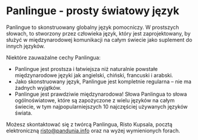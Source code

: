 # Panlingue - prosty światowy język

Panlingue to skonstruowany globalny język pomocniczy.
W prostszych słowach, to stworzony przez człowieka język, który jest zaprojektowany, by służyć w międzynarodowej komunikacji na całym świecie jako suplement do innych języków.

Niektóre zauważalne cechy Panlingua:

- Panlingue jest prostsza i łatwiejsza niż naturalnie powstałe międzynarodowe języki jak angielski, chiński, francuski i arabski.
- Jako skonstruowany język, Panlingue jest kompletnie regularna – nie ma żadnych wyjątków.
- Panlingue jest prawdziwie międzynarodowa! Słowa Panlingua to słowa ogólnoświatowe, które są zapożyczone z wielu języków na całym świecie, w tym najpopularniejszych 10 najczęściej używanych języków świata.

Możesz skontaktować się z twórcą Panlingua, Risto Kupsala, pocztą elektroniczną [risto@pandunia.info](mailto:risto@pandunia.info) oraz na wyżej wymienionych forach.
